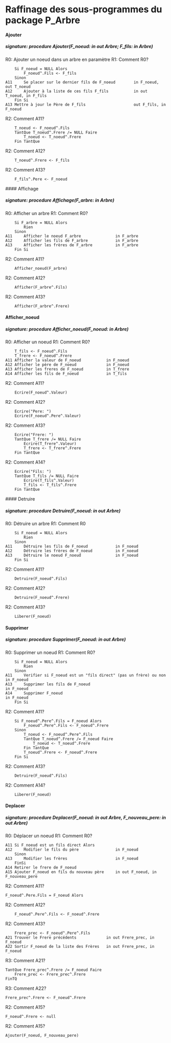 # Raffinage des sous-programmes du package P_Arbre

#### Ajouter
##### signature: procedure Ajouter(F_noeud: in out Arbre; F_fils: in Arbre)
R0: Ajouter un noeud dans un arbre en paramètre
R1: Comment R0?
```
    Si F_noeud = NULL Alors
        F_noeud^.Fils <- F_fils
    Sinon
A11     Se placer sur le dernier fils de F_noeud        in F_noeud, out T_noeud
A12     Ajouter à la liste de ces fils F_fils           in out T_noeud, in F_fils
    Fin Si
A13 Mettre à jour le Père de F_fils                     out F_fils, in F_noeud
```

R2: Comment A11?
```
    T_noeud <- F_noeud^.Fils
    TantQue T_noeud^.Frere /= NULL Faire
        T_noeud <- T_noeud^.Frere
    Fin TantQue
```
R2: Comment A12?
```
    T_noeud^.Frere <- F_fils
```
R2: Comment A13?
```
    F_fils^.Pere <- F_noeud
```

#### Affichage
##### signature: procedure Affichage(F_arbre: in Arbre)
R0: Afficher un arbre
R1: Comment R0?
```
    Si F_arbre = NULL Alors
        Rien
    Sinon
A11     Afficher le noeud F_arbre               in F_arbre
A12     Afficher les fils de F_arbre            in F_arbre
A13     Afficher les frères de F_arbre          in F_arbre
    Fin Si
```
R2: Comment A11?
```
    Afficher_noeud(F_arbre)
```
R2: Comment A12?
```
    Afficher(F_arbre^.Fils)
```
R2: Comment A13?
```
    Afficher(F_arbre^.Frere)
```

#### Afficher_noeud
##### signature: procedure Afficher_noeud(F_noeud: in Arbre)
R0: Afficher un noeud
R1: Comment R0?
```
    T_fils <- F_noeud^.Fils
    T_frere <- F_noeud^.Frere
A11 Afficher la valeur de F_noeud           in F_noeud
A12 Afficher le père de F_noeud             in F_noeud
A13 Afficher les freres de F_noeud          in T_frere
A14 Afficher les fils de F_noeud            in T_fils
```
R2: Comment A11?
```
    Ecrire(F_noeud^.Valeur)
```
R2: Comment A12?
```
    Ecrire("Pere: ")
    Ecrire(F_noeud^.Pere^.Valeur)
```
R2: Comment A13?
```
    Ecrire("Frere: ")
    TantQue T_frere /= NULL Faire
        Ecrire(T_frere^.Valeur)
        T_frere <- T_frere^.Frere
    Fin TantQue
```
R2: Comment A14?
```
    Ecrire("Fils: ")
    TantQue T_fils /= NULL Faire
        Ecrire(T_fils^.Valeur)
        T_fils <- T_fils^.Frere
    Fin TantQue
```
#### Detruire
##### signature: procedure Detruire(F_noeud: in out Arbre)
R0: Détruire un arbre
R1: Comment R0
```
    Si F_noeud = NULL Alors
        Rien
    Sinon
A11     Détruire les fils de F_noeud            in F_noeud
A12     Détruire les frères de F_noeud          in F_noeud
A13     Détruire le noeud F_noeud               in F_noeud
    Fin Si
```
R2: Comment A11?
```
    Detruire(F_noeud^.Fils)
```
R2: Comment A12?
```
    Detruire(F_noeud^.Frere)
```
R2: Comment A13?
```
    Liberer(F_noeud)
```

#### Supprimer
##### signature: procedure Supprimer(F_noeud: in out Arbre)
R0: Supprimer un noeud
R1: Comment R0?
```
    Si F_noeud = NULL Alors
        Rien
    Sinon
A11     Verifier si F_noeud est un "fils direct" (pas un frère) ou non      in F_noeud
A13     Supprimer les fils de F_noeud                                       in F_noeud
A14     Supprimer F_noeud                                                   in F_noeud
    Fin Si
```
R2: Comment A11?
```
    Si F_noeud^.Pere^.Fils = F_noeud Alors
        F_noeud^.Pere^.Fils <- F_noeud^.Frere
    Sinon
        T_noeud <- F_noeud^.Pere^.Fils
        TantQue T_noeud^.Frere /= F_noeud Faire
            T_noeud <- T_noeud^.Frere
        Fin TantQue
        T_noeud^.Frere <- F_noeud^.Frere
    Fin Si
```
R2: Comment A13?
```
    Detruire(F_noeud^.Fils)
```
R2: Comment A14?
```
    Liberer(F_noeud)
```

#### Deplacer
##### signature: procedure Deplacer(F_noeud: in out Arbre, F_nouveau_pere: in out Arbre)
R0: Déplacer un noeud
R1: Comment R0?
```
A11 Si F_noeud est un fils direct Alors
A12     Modifier le fils du père                in F_noeud
    Sinon
A13     Modifier les frères                     in F_noeud
    FinSi
A14 Retirer le frere de F_noeud  
A15 Ajouter F_noeud en fils du nouveau père     in out F_noeud, in F_nouveau_pere
```
R2: Comment A11?
```
F_noeud^.Pere.Fils = F_noeud Alors
```
R2: Comment A12?
```
    F_noeud^.Pere^.Fils <- F_noeud^.Frere
```
R2: Comment A13?
```
    Frere_prec <- F_noeud^.Pere^.Fils
A21 Trouver le Frere précédents             in out Frere_prec, in F_noeud
A22 Sortir F_noeud de la liste des Frères   in out Frere_prec, in F_noeud
```
R3: Comment A21?
```
TantQue Frere_prec^.Frere /= F_noeud Faire
    Frere_prec <- Frere_prec^.Frere
FinTQ
```
R3: Comment A22?
```
Frere_prec^.Frere <- F_noeud^.Frere
```
R2: Comment A15?
```
F_noeud^.Frere <- null
```
R2: Comment A15?
```
Ajouter(F_noeud, F_nouveau_pere)
```

